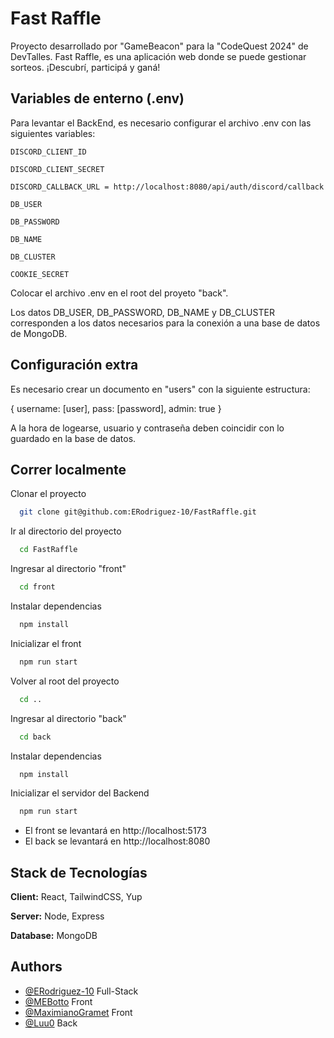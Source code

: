 
# Fast Raffle

Proyecto desarrollado por "GameBeacon" para la "CodeQuest 2024" de DevTalles. Fast Raffle, es una aplicación web donde se puede gestionar sorteos. ¡Descubrí, participá y ganá!




## Variables de enterno (.env)

Para levantar el BackEnd, es necesario configurar el archivo .env con las siguientes variables:

`DISCORD_CLIENT_ID`

`DISCORD_CLIENT_SECRET`

`DISCORD_CALLBACK_URL = http://localhost:8080/api/auth/discord/callback`

`DB_USER`

`DB_PASSWORD`

`DB_NAME`

`DB_CLUSTER`

`COOKIE_SECRET`

Colocar el archivo .env en el root del proyeto "back".

Los datos DB_USER, DB_PASSWORD, DB_NAME y DB_CLUSTER corresponden a los datos necesarios para la conexión a una base de datos de MongoDB.

## Configuración extra

Es necesario crear un documento en "users" con la siguiente estructura:

{
    username: [user],
    pass: [password],
    admin: true
}

A la hora de logearse, usuario y contraseña deben coincidir con lo guardado en la base de datos.




## Correr localmente

Clonar el proyecto

```bash
  git clone git@github.com:ERodriguez-10/FastRaffle.git
```

Ir al directorio del proyecto

```bash
  cd FastRaffle
```

Ingresar al directorio "front"

```bash
  cd front
```

Instalar dependencias

```bash
  npm install
```

Inicializar el front

```bash
  npm run start
```

Volver al root del proyecto

```bash
  cd ..
```

Ingresar al directorio "back"

```bash
  cd back
```

Instalar dependencias

```bash
  npm install
```

Inicializar el servidor del Backend

```bash
  npm run start
```

- El front se levantará en http://localhost:5173
- El back se levantará en http://localhost:8080
## Stack de Tecnologías

**Client:** React, TailwindCSS, Yup

**Server:** Node, Express

**Database:** MongoDB


## Authors

- [@ERodriguez-10](https://github.com/ERodriguez-10) Full-Stack
- [@MEBotto](https://github.com/MEBotto) Front
- [@MaximianoGramet](https://github.com/MaximianoGramet) Front
- [@Luu0](https://github.com/Luu0) Back
